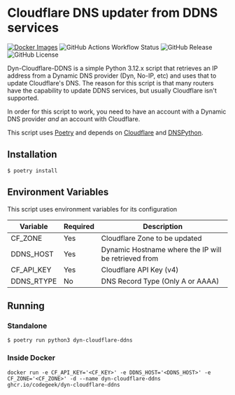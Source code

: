 # Cloudflare DNS updater from DDNS services

[![Docker Images](https://github.com/codegeek/dyn-cloudflare-ddns/actions/workflows/publish.yml/badge.svg)](https://github.com/codegeek/dyn-cloudflare-ddns/actions/workflows/publish.yml)
![GitHub Actions Workflow Status](https://img.shields.io/github/actions/workflow/status/codegeek/dyn-cloudflare-ddns/github-actions.yml)
![GitHub Release](https://img.shields.io/github/v/release/codegeek/dyn-cloudflare-ddns)
![GitHub License](https://img.shields.io/github/license/codegeek/dyn-cloudflare-ddns)


Dyn-Cloudflare-DDNS is a simple Python 3.12.x script that retrieves an IP address from a Dynamic DNS provider (Dyn, No-IP, etc)
and uses that to update Cloudflare's DNS. The reason for this script is that many routers have the capability to update DDNS 
services, but usually Cloudflare isn't supported.

In order for this script to work, you need to have an account with a Dynamic DNS provider *and* an account with Cloudflare.

This script uses [Poetry](https://python-poetry.org/) and depends on [Cloudflare](https://github.com/cloudflare/python-cloudflare) and [DNSPython](https://www.dnspython.org/).

## Installation

```shell
$ poetry install
```

## Environment Variables

This script uses environment variables for its configuration

Variable | Required  | Description
--- | --- | ---
CF_ZONE | Yes | Cloudflare Zone to be updated
DDNS_HOST | Yes | Dynamic Hostname where the IP will be retrieved from
CF_API_KEY | Yes | Cloudflare API Key (v4)
DDNS_RTYPE | No | DNS Record Type (Only A or AAAA)

## Running

### Standalone

```shell
$ poetry run python3 dyn-cloudflare-ddns
```

### Inside Docker

```shell
docker run -e CF_API_KEY='<CF_KEY>' -e DDNS_HOST='<DDNS_HOST>' -e CF_ZONE='<CF_ZONE>' -d --name dyn-cloudflare-ddns ghcr.io/codegeek/dyn-cloudflare-ddns
```
